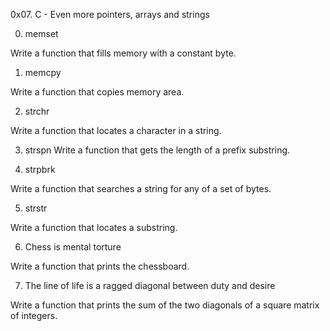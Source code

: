 0x07. C - Even more pointers, arrays and strings

0. memset

Write a function that fills memory with a constant byte.

1. memcpy

Write a function that copies memory area.

2. strchr

Write a function that locates a character in a string.

3. strspn
Write a function that gets the length of a prefix substring.

4. strpbrk

Write a function that searches a string for any of a set of bytes.


5. strstr

Write a function that locates a substring.

6. Chess is mental torture

Write a function that prints the chessboard.

7. The line of life is a ragged diagonal between duty and desire

Write a function that prints the sum of the two diagonals of a square matrix of integers.
